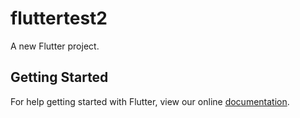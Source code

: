 # fluttertest2

A new Flutter project.

## Getting Started

For help getting started with Flutter, view our online
[documentation](https://flutter.io/).
